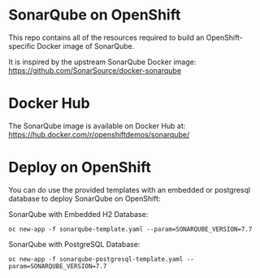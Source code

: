 # SonarQube on OpenShift
This repo contains all of the resources required to build an OpenShift-specific
Docker image of SonarQube.

It is inspired by the upstream SonarQube Docker image:
https://github.com/SonarSource/docker-sonarqube

# Docker Hub

The SonarQube image is available on Docker Hub at: https://hub.docker.com/r/openshiftdemos/sonarqube/

# Deploy on OpenShift
You can do use the provided templates with an embedded or postgresql database to deploy SonarQube on 
OpenShift:

SonarQube with Embedded H2 Database:

    oc new-app -f sonarqube-template.yaml --param=SONARQUBE_VERSION=7.7

SonarQube with PostgreSQL Database:

    oc new-app -f sonarqube-postgresql-template.yaml --param=SONARQUBE_VERSION=7.7
